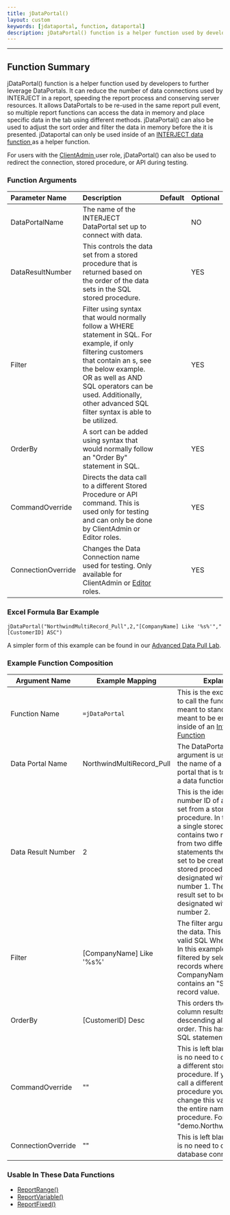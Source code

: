 ```yaml
---
title: jDataPortal()
layout: custom
keywords: [jdataportal, function, dataportal]
description: jDataPortal() function is a helper function used by developers to further leverage DataPortals. It can reduce the number of data connections used by INTERJECT in a report, speeding the report process and conserving server resources. 
---
```


---

## Function Summary

jDataPortal() function is a helper function used by developers to further leverage DataPortals. It can reduce the number of data connections used by INTERJECT in a report, speeding the report process and conserving server resources. It allows DataPortals to be re-used in the same report pull event, so multiple report functions can access the data in memory and place specific data in the tab using different methods. jDataPortal() can also be used to adjust the sort order and filter the data in memory before the it is presented. jDataportal can only be used inside of an [ INTERJECT data function ](Data-Functions-Landing.html) as a helper function.

For users with the [ ClientAdmin ](/wPortal/INTERJECT-Roles_324468787.html) user role, jDataPortal() can also be used to redirect the connection, stored procedure, or API during testing.

### Function Arguments

| Parameter Name     | Description | Default | Optional |
|:---|:---|:---|:---|
| DataPortalName     | The name of the INTERJECT DataPortal set up to connect with data.                                                                                                                                                                                                                                              |         | NO       |
| DataResultNumber   | This controls the data set from a stored procedure that is returned based on the order of the data sets in the SQL stored procedure.                                                                                                                                                                           |         | YES      |
| Filter             | Filter using syntax that would normally follow a WHERE statement in SQL. For example, if only filtering customers that contain an s, see the below example. OR as well as AND SQL operators can be used. Additionally, other advanced SQL filter syntax is able to be utilized. |         | YES      |
| OrderBy            | A sort can be added using syntax that would normally follow an "Order By" statement in SQL.                                                                                                                                                                                                                    |         | YES      |
| CommandOverride    | Directs the data call to a different Stored Procedure or API command. This is used only for testing and can only be done by ClientAdmin or Editor roles.                                                                                                                                                       |         | YES      |
| ConnectionOverride | Changes the Data Connection name used for testing. Only available for ClientAdmin or [Editor](/wPortal/INTERJECT-Roles_324468787.html) roles.|| YES      |

### Excel Formula Bar Example

```Excel
jDataPortal("NorthwindMultiRecord_Pull",2,"[CompanyName] Like '%s%'","[CustomerID] ASC")
```
A simpler form of this example can be found in our [Advanced Data Pull Lab](\wGetStarted\Advanced-Data-Pull_327516216.html).

### Example Function Composition

| Argument Name      | Example Mapping           | Explanation |
|--------------------|---------------------------|----------|
| Function Name      | `=jDataPortal`              | This is the excel name used to call the function. It is not meant to standalone and is meant to be embedded inside of an [ Interject Data Function ](Data-Function-Landing.html)                                                                                                                                                                                           |
| Data Portal Name   | NorthwindMultiRecord_Pull | The DataPortalName argument is used to define the name of a created data portal that is to be called by a data function.                                                                                                                                                                                                                                                   |
| Data Result Number | 2                         | This is the identifying number ID of a record result set from a stored procedure. In the event that a single stored procedure contains two record sets from two different select statements the first record set to be created by the stored procedure is designated with the result number 1. The second result set to be created is designated with the result number 2. |
| Filter             | [CompanyName] Like '%s%'  | The filter argument refines the data. This has to be a valid SQL Where statement. In this example the data is filtered by selecting only records where the CompanyName column contains an "S" in any record value.                                                                                                                                                          |
| OrderBy            | [CustomerID] Desc         | This orders the CustomerID column results in descending alphabetical order. This has to be a valid SQL statement.                                                                                                                                                                                                                                                          |
| CommandOverride    | ""                        | This is left blank since there is no need to create a call to a different stored procedure. If you need to call a different stored procedure you would change this value from "" to the entire name of a stored procedure. For example "demo.NorthwindCustomer"                                                                                                            |
| ConnectionOverride | ""                        | This is left blank since there is no need to call a different database connection.                                                                                                                                                                                                                                                                                         |

### Usable In These Data Functions

* [ReportRange()](ReportRange_61702199.html)
* [ReportVariable()](ReportVariable_61702201.html)
* [ReportFixed()](ReportFixed_61702203.html)
